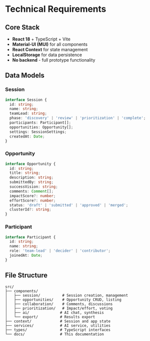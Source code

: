 # Technical Requirements

## Core Stack
- **React 18** + TypeScript + Vite
- **Material-UI (MUI)** for all components
- **React Context** for state management
- **LocalStorage** for data persistence
- **No backend** - full prototype functionality

## Data Models

### Session
```typescript
interface Session {
  id: string;
  name: string;
  teamLead: string;
  phase: 'discovery' | 'review' | 'prioritization' | 'complete';
  participants: Participant[];
  opportunities: Opportunity[];
  settings: SessionSettings;
  createdAt: Date;
}
```

### Opportunity
```typescript
interface Opportunity {
  id: string;
  title: string;
  description: string;
  submittedBy: string;
  successVision: string;
  comments: Comment[];
  impactScore?: number;
  effortScore?: number;
  status: 'draft' | 'submitted' | 'approved' | 'merged';
  clusterId?: string;
}
```

### Participant
```typescript
interface Participant {
  id: string;
  name: string;
  role: 'team-lead' | 'decider' | 'contributor';
  joinedAt: Date;
}
```

## File Structure
```
src/
├── components/
│   ├── session/          # Session creation, management
│   ├── opportunities/    # Opportunity CRUD, listing
│   ├── collaboration/    # Comments, discussions
│   ├── prioritization/   # Impact/effort, voting
│   ├── ai/              # AI chat, synthesis
│   └── export/          # Results export
├── context/             # Session and app state
├── services/            # AI service, utilities
├── types/               # TypeScript interfaces
└── docs/                # This documentation
```